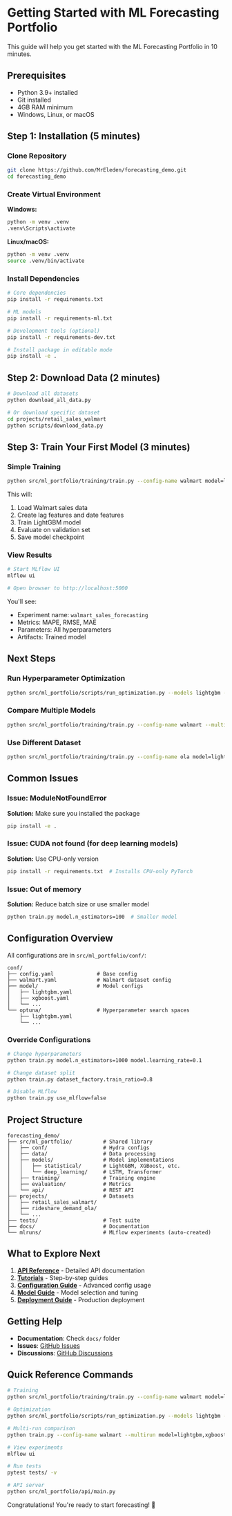 # Getting Started with ML Forecasting Portfolio

This guide will help you get started with the ML Forecasting Portfolio in 10 minutes.

## Prerequisites

- Python 3.9+ installed
- Git installed
- 4GB RAM minimum
- Windows, Linux, or macOS

## Step 1: Installation (5 minutes)

### Clone Repository

```bash
git clone https://github.com/MrEleden/forecasting_demo.git
cd forecasting_demo
```

### Create Virtual Environment

**Windows:**
```bash
python -m venv .venv
.venv\Scripts\activate
```

**Linux/macOS:**
```bash
python -m venv .venv
source .venv/bin/activate
```

### Install Dependencies

```bash
# Core dependencies
pip install -r requirements.txt

# ML models
pip install -r requirements-ml.txt

# Development tools (optional)
pip install -r requirements-dev.txt

# Install package in editable mode
pip install -e .
```

## Step 2: Download Data (2 minutes)

```bash
# Download all datasets
python download_all_data.py

# Or download specific dataset
cd projects/retail_sales_walmart
python scripts/download_data.py
```

## Step 3: Train Your First Model (3 minutes)

### Simple Training

```bash
python src/ml_portfolio/training/train.py --config-name walmart model=lightgbm
```

This will:
1. Load Walmart sales data
2. Create lag features and date features
3. Train LightGBM model
4. Evaluate on validation set
5. Save model checkpoint

### View Results

```bash
# Start MLflow UI
mlflow ui

# Open browser to http://localhost:5000
```

You'll see:
- Experiment name: `walmart_sales_forecasting`
- Metrics: MAPE, RMSE, MAE
- Parameters: All hyperparameters
- Artifacts: Trained model

## Next Steps

### Run Hyperparameter Optimization

```bash
python src/ml_portfolio/scripts/run_optimization.py --models lightgbm --trials 50
```

### Compare Multiple Models

```bash
python src/ml_portfolio/training/train.py --config-name walmart --multirun model=lightgbm,xgboost,catboost
```

### Use Different Dataset

```bash
python src/ml_portfolio/training/train.py --config-name ola model=lightgbm
```

## Common Issues

### Issue: ModuleNotFoundError

**Solution:** Make sure you installed the package
```bash
pip install -e .
```

### Issue: CUDA not found (for deep learning models)

**Solution:** Use CPU-only version
```bash
pip install -r requirements.txt  # Installs CPU-only PyTorch
```

### Issue: Out of memory

**Solution:** Reduce batch size or use smaller model
```bash
python train.py model.n_estimators=100  # Smaller model
```

## Configuration Overview

All configurations are in `src/ml_portfolio/conf/`:

```
conf/
├── config.yaml              # Base config
├── walmart.yaml             # Walmart dataset config
├── model/                   # Model configs
│   ├── lightgbm.yaml
│   ├── xgboost.yaml
│   └── ...
└── optuna/                  # Hyperparameter search spaces
    ├── lightgbm.yaml
    └── ...
```

### Override Configurations

```bash
# Change hyperparameters
python train.py model.n_estimators=1000 model.learning_rate=0.1

# Change dataset split
python train.py dataset_factory.train_ratio=0.8

# Disable MLflow
python train.py use_mlflow=false
```

## Project Structure

```
forecasting_demo/
├── src/ml_portfolio/          # Shared library
│   ├── conf/                  # Hydra configs
│   ├── data/                  # Data processing
│   ├── models/                # Model implementations
│   │   ├── statistical/       # LightGBM, XGBoost, etc.
│   │   └── deep_learning/     # LSTM, Transformer
│   ├── training/              # Training engine
│   ├── evaluation/            # Metrics
│   └── api/                   # REST API
├── projects/                  # Datasets
│   ├── retail_sales_walmart/
│   ├── rideshare_demand_ola/
│   └── ...
├── tests/                     # Test suite
├── docs/                      # Documentation
└── mlruns/                    # MLflow experiments (auto-created)
```

## What to Explore Next

1. **[API Reference](api_reference/)** - Detailed API documentation
2. **[Tutorials](tutorials/)** - Step-by-step guides
3. **[Configuration Guide](guides/configuration.md)** - Advanced config usage
4. **[Model Guide](guides/models.md)** - Model selection and tuning
5. **[Deployment Guide](guides/deployment.md)** - Production deployment

## Getting Help

- **Documentation**: Check `docs/` folder
- **Issues**: [GitHub Issues](https://github.com/MrEleden/forecasting_demo/issues)
- **Discussions**: [GitHub Discussions](https://github.com/MrEleden/forecasting_demo/discussions)

## Quick Reference Commands

```bash
# Training
python src/ml_portfolio/training/train.py --config-name walmart model=lightgbm

# Optimization
python src/ml_portfolio/scripts/run_optimization.py --models lightgbm --trials 50

# Multi-run comparison
python train.py --config-name walmart --multirun model=lightgbm,xgboost

# View experiments
mlflow ui

# Run tests
pytest tests/ -v

# API server
python src/ml_portfolio/api/main.py
```

Congratulations! You're ready to start forecasting! 🎉
